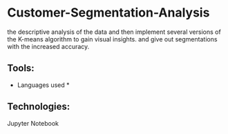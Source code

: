 # Customer-Segmentation-Analysis
the descriptive analysis of the data and then implement several versions of the K-means algorithm to gain visual insights.
and give out segmentations with the increased accuracy.

## Tools:
* Languages used *
## Technologies:
Jupyter Notebook





